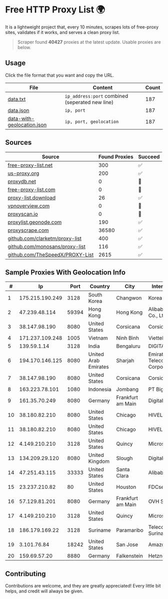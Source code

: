 
# Free HTTP Proxy List 🌍

It is a lightweight project that, every 10 minutes, scrapes lots of free-proxy sites, validates if it works, and serves a clean proxy list.


> Scraper found **40427** proxies at the latest update. Usable proxies are below.

## Usage

Click the file format that you want and copy the URL.


|File|Content|Count|
|----|-------|-----|
|[data.txt](https://raw.githubusercontent.com/themiralay/Proxy-List-World/master/data.txt)|`ip_address:port` combined (seperated new line)|187|
|[data.json](https://raw.githubusercontent.com/themiralay/Proxy-List-World/master/data.json)|`ip, port`|187|
|[data-with-geolocation.json](https://raw.githubusercontent.com/themiralay/Proxy-List-World/master/data-with-geolocation.json)|`ip, port, geolocation`|187|

## Sources

|Source|Found Proxies|Succeed|
|------|-------------|-------|
|[free-proxy-list.net](https://free-proxy-list.net)|300|✅|
|[us-proxy.org](https://www.us-proxy.org)|200|✅|
|[proxydb.net](http://proxydb.net)|0|🚫|
|[free-proxy-list.com](https://free-proxy-list.com/?page=&port=&type%5B%5D=http&type%5B%5D=https&up_time=0&search=Search)|0|🚫|
|[proxy-list.download](https://www.proxy-list.download/HTTP)|26|✅|
|[vpnoverview.com](https://vpnoverview.com/privacy/anonymous-browsing/free-proxy-servers)|0|🚫|
|[proxyscan.io](https://www.proxyscan.io)|0|🚫|
|[proxylist.geonode.com](https://proxylist.geonode.com/api/proxy-list?limit=300&page=1&sort_by=lastChecked&sort_type=desc&protocols=http,https)|190|✅|
|[proxyscrape.com](https://api.proxyscrape.com/v2/?request=displayproxies&protocol=http&timeout=10000&country=all&ssl=all&anonymity=all)|36580|✅|
|[github.com/clarketm/proxy-list](https://raw.githubusercontent.com/clarketm/proxy-list/master/proxy-list-raw.txt)|400|✅|
|[github.com/monosans/proxy-list](https://raw.githubusercontent.com/monosans/proxy-list/main/proxies/http.txt)|116|✅|
|[github.com/TheSpeedX/PROXY-List](https://raw.githubusercontent.com/TheSpeedX/PROXY-List/master/http.txt)|2615|✅|


## Sample Proxies With Geolocation Info

|#|Ip|Port|Country|City|Internet Service Provider|
|-|--|----|-------|----|-------------------------|
|1|175.215.190.249|3128|South Korea|Changwon|Korea Telecom|
|2|47.239.48.114|59394|Hong Kong|Hong Kong|Alibaba (US) Technology Co., Ltd.|
|3|38.147.98.190|8080|United States|Corsicana|Corsicana ISD|
|4|171.237.109.248|1005|Vietnam|Ninh Bình|Viettel Corporation|
|5|139.59.1.14|3128|India|Bengaluru|DIGITALOCEAN|
|6|194.170.146.125|8080|United Arab Emirates|Sharjah|Emirates Telecommunications Corporation|
|7|38.147.98.190|8080|United States|Corsicana|Corsicana ISD|
|8|163.223.78.101|1080|Indonesia|Jombang|PT Big Network Indonesia|
|9|161.35.70.249|8080|Germany|Frankfurt am Main|DigitalOcean, LLC|
|10|38.180.82.210|8080|United States|Chicago|HIVELOCITY, Inc.|
|11|38.180.82.210|8080|United States|Chicago|HIVELOCITY, Inc.|
|12|4.149.210.210|3128|United States|Quincy|Microsoft Corporation|
|13|134.209.29.120|8080|United Kingdom|Slough|DigitalOcean, LLC|
|14|47.251.43.115|33333|United States|Santa Clara|Alibaba Cloud LLC|
|15|23.237.210.82|80|United States|Houston|FDCservers.net|
|16|57.129.81.201|8080|Germany|Frankfurt am Main|OVH SAS|
|17|4.149.210.210|3128|United States|Quincy|Microsoft Corporation|
|18|186.179.169.22|3128|Suriname|Paramaribo|Telecommunicationcompany Suriname - TeleSur|
|19|3.101.76.84|18242|United States|San Jose|Amazon.com, Inc.|
|20|159.69.57.20|8880|Germany|Falkenstein|Hetzner Online GmbH|



## Contributing

Contributions are welcome, and they are greatly appreciated! Every
little bit helps, and credit will always be given.

